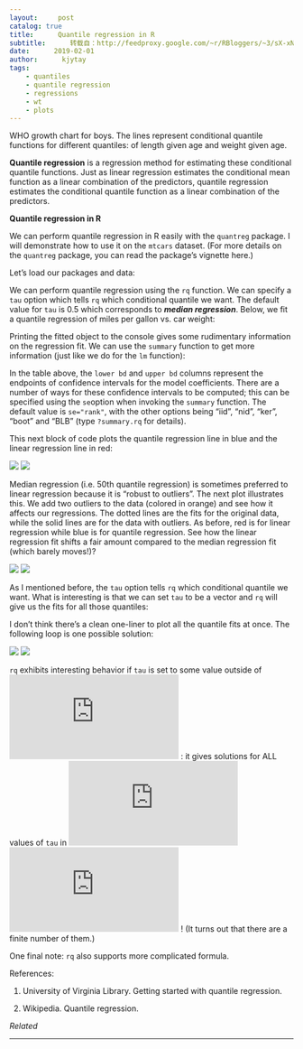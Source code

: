 ```yaml
---
layout:     post
catalog: true
title:      Quantile regression in R
subtitle:      转载自：http://feedproxy.google.com/~r/RBloggers/~3/sX-xN0EDDGQ/
date:      2019-02-01
author:      kjytay
tags:
    - quantiles
    - quantile regression
    - regressions
    - wt
    - plots
---
```


WHO growth chart for boys. The lines represent conditional quantile functions for different quantiles: of length given age and weight given age.

**Quantile regression** is a regression method for estimating these conditional quantile functions. Just as linear regression estimates the conditional mean function as a linear combination of the predictors, quantile regression estimates the conditional quantile function as a linear combination of the predictors.

**Quantile regression in R**

We can perform quantile regression in R easily with the `quantreg` package. I will demonstrate how to use it on the `mtcars` dataset. (For more details on the `quantreg` package, you can read the package’s vignette here.)

Let’s load our packages and data:

We can perform quantile regression using the `rq` function. We can specify a `tau` option which tells `rq` which conditional quantile we want. The default value for `tau` is 0.5 which corresponds to ***median regression***. Below, we fit a quantile regression of miles per gallon vs. car weight:

Printing the fitted object to the console gives some rudimentary information on the regression fit. We can use the `summary` function to get more information (just like we do for the `lm` function):

In the table above, the `lower bd` and `upper bd` columns represent the endpoints of confidence intervals for the model coefficients. There are a number of ways for these confidence intervals to be computed; this can be specified using the `se`option when invoking the `summary` function. The default value is `se="rank"`, with the other options being “iid”, “nid”, “ker”, “boot” and “BLB” (type `?summary.rq` for details). 

This next block of code plots the quantile regression line in blue and the linear regression line in red:

![](https://statisticaloddsandends.files.wordpress.com/2019/02/plot1.png?w=450#038;h=389)
![](https://statisticaloddsandends.files.wordpress.com/2019/02/plot1.png?w=450&h=389&fit=584%2C389)


Median regression (i.e. 50th quantile regression) is sometimes preferred to linear regression because it is “robust to outliers”. The next plot illustrates this. We add two outliers to the data (colored in orange) and see how it affects our regressions. The dotted lines are the fits for the original data, while the solid lines are for the data with outliers. As before, red is for linear regression while blue is for quantile regression. See how the linear regression fit shifts a fair amount compared to the median regression fit (which barely moves!)?

![](https://statisticaloddsandends.files.wordpress.com/2019/02/plot2.png?w=450#038;h=389)
![](https://statisticaloddsandends.files.wordpress.com/2019/02/plot2.png?w=450&h=389&fit=584%2C389)


As I mentioned before, the `tau` option tells `rq` which conditional quantile we want. What is interesting is that we can set `tau` to be a vector and `rq` will give us the fits for all those quantiles:

I don’t think there’s a clean one-liner to plot all the quantile fits at once. The following loop is one possible solution:

![](https://statisticaloddsandends.files.wordpress.com/2019/02/plot3.png?w=450#038;h=389)
![](https://statisticaloddsandends.files.wordpress.com/2019/02/plot3.png?w=450&h=389&fit=584%2C389)


`rq` exhibits interesting behavior if `tau` is set to some value outside of ![](https://s0.wp.com/latex.php?latex=%5B0%2C1%5D&bg=ffffff&%23038;fg=333333&%23038;s=0)
: it gives solutions for ALL values of `tau` in ![](https://s0.wp.com/latex.php?latex=%5B0%2C1%5D&bg=ffffff&%23038;fg=333333&%23038;s=0)
![](https://s0.wp.com/latex.php?latex=%5B0%2C1%5D&bg=ffffff&%23038;fg=333333&%23038;s=0)
! (It turns out that there are a finite number of them.)

One final note: `rq` also supports more complicated formula.

References:

1. University of Virginia Library. Getting started with quantile regression.

1. Wikipedia. Quantile regression.



*Related*








---

